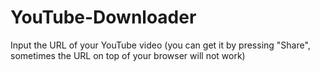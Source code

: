 # YouTube-Downloader

Input the URL of your YouTube video (you can get it by pressing "Share", sometimes the URL on top of your browser will not work)
